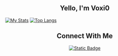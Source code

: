 <div align="center">
    <h2>Yello, I'm Voxi0</h2>
</div>

[![My Stats](https://github-readme-stats.vercel.app/api?username=voxi0&show_icons=true&theme=catppuccin_mocha)](https://github.com/anuraghazra/github-readme-stats)
[![Top Langs](https://github-readme-stats.vercel.app/api/top-langs/?username=voxi0&layout=compact&show_icons=true&theme=catppuccin_mocha)](https://github.com/anuraghazra/github-readme-stats)

<div align="center">
    <h2>Connect With Me</h2>
    <a href="https://www.discord.com/users/1016332310741799054" target="_blank">
        <img alt="Static Badge" src="https://img.shields.io/badge/Discord-Badge?style=flat&logo=Discord&label=Voxi0&labelColor=black&color=white">
    </a>
</div>

